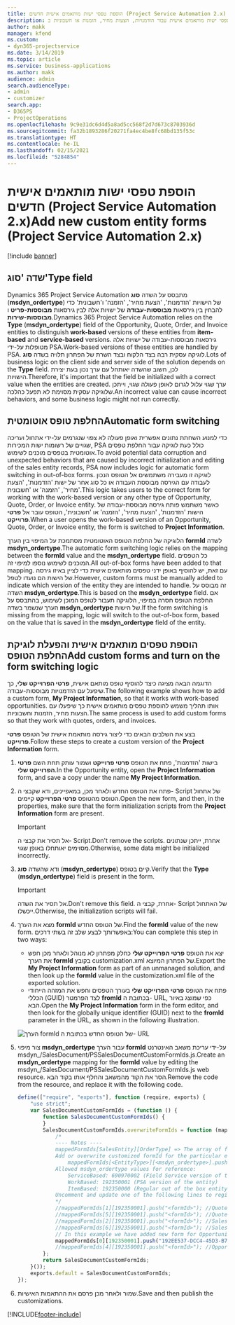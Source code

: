 ```yaml
---
title: הוספת טפסי ישות מותאמים אישית חדשים (Project Service Automation 2.x)
description: נושא זה מספק מידע אודות אופן הוספת טפסי ישות מותאמים אישית עבור הזדמנויות, הצעות מחיר, הזמנות או חשבוניות ב- Dynamics 365 Project Service Automation 2.x.
author: makk
manager: kfend
ms.custom:
- dyn365-projectservice
ms.date: 3/14/2019
ms.topic: article
ms.service: business-applications
ms.author: makk
audience: admin
search.audienceType:
- admin
- customizer
search.app:
- D365PS
- ProjectOperations
ms.openlocfilehash: 9c9e31dc6d4d5a8ad5cc568f2d7d673c8703936d
ms.sourcegitcommit: fa32b1893286f20271fa4ec4be8fc68bd135f53c
ms.translationtype: HT
ms.contentlocale: he-IL
ms.lasthandoff: 02/15/2021
ms.locfileid: "5284854"
---
```

# <a name="add-new-custom-entity-forms-project-service-automation-2x"></a><span data-ttu-id="1a8ce-103">הוספת טפסי ישות מותאמים אישית חדשים (Project Service Automation 2.x)</span><span class="sxs-lookup"><span data-stu-id="1a8ce-103">Add new custom entity forms (Project Service Automation 2.x)</span></span>

[!include [banner](../../includes/psa-now-project-operations.md)]

## <a name="type-field"></a><span data-ttu-id="1a8ce-104">שדה 'סוג'</span><span class="sxs-lookup"><span data-stu-id="1a8ce-104">Type field</span></span> 

<span data-ttu-id="1a8ce-105">Dynamics 365 Project Service Automation מתבסס על השדה **סוג** (**msdyn\_ordertype**) של הישויות 'הזדמנות', 'הצעת מחיר', 'הזמנה' ו'חשבונית' כדי להבחין בין גירסאות **מבוססות-עבודה** של ישויות אלה לבין גירסאות **מבוססות-פריט** ו **מבוססות-שירות**.</span><span class="sxs-lookup"><span data-stu-id="1a8ce-105">Dynamics 365 Project Service Automation relies on the **Type** (**msdyn\_ordertype**) field of the Opportunity, Quote, Order, and Invoice entities to distinguish **work-based** versions of these entities from **item-based** and **service-based** versions.</span></span> <span data-ttu-id="1a8ce-106">גירסאות מבוססות-עבודה של ישויות אלה מטופלות על-ידי PSA.</span><span class="sxs-lookup"><span data-stu-id="1a8ce-106">Work-based versions of these entities are handled by PSA.</span></span> <span data-ttu-id="1a8ce-107">לוגיקה עסקית רבה בצד הלקוח ובצד השרת של הפתרון תלויה בשדה **סוג**.</span><span class="sxs-lookup"><span data-stu-id="1a8ce-107">Lots of business logic on the client side and server side of the solution depends on the **Type** field.</span></span> <span data-ttu-id="1a8ce-108">לכן, חשוב שהשדה יאותחל עם ערך נכון בעת יצירת הישויות.</span><span class="sxs-lookup"><span data-stu-id="1a8ce-108">Therefore, it's important that the field be initialized with a correct value when the entities are created.</span></span> <span data-ttu-id="1a8ce-109">ערך שגוי עלול לגרום לאופן פעולה שגוי, וייתכן שלוגיקה עסקית מסוימת לא תפעל כהלכה.</span><span class="sxs-lookup"><span data-stu-id="1a8ce-109">An incorrect value can cause incorrect behaviors, and some business logic might not run correctly.</span></span>

## <a name="automatic-form-switching"></a><span data-ttu-id="1a8ce-110">החלפת טופס אוטומטית</span><span class="sxs-lookup"><span data-stu-id="1a8ce-110">Automatic form switching</span></span>

<span data-ttu-id="1a8ce-111">כדי למנוע השחתת נתונים אפשרית ואופן פעולה לא צפוי שנגרמים על-ידי אתחול ועריכה שגויים של רשומות ישות המכירות, PSA כולל כעת לוגיקה עבור החלפת טפסים אוטומטית בטפסים מוכנים לשימוש.</span><span class="sxs-lookup"><span data-stu-id="1a8ce-111">To avoid potential data corruption and unexpected behaviors that are caused by incorrect initialization and editing of the sales entity records, PSA now includes logic for automatic form switching in out-of-box forms.</span></span> <span data-ttu-id="1a8ce-112">לוגיקה זו מעבירה משתמשים אל הטופס הנכון לעבודה עם הגירסה מבוססת העבודה או כל סוג אחר של ישות 'הזדמנות', 'הצעת מחיר', 'הזמנה' או 'חשבונית'.</span><span class="sxs-lookup"><span data-stu-id="1a8ce-112">This logic takes users to the correct form for working with the work-based version or any other type of Opportunity, Quote, Order, or Invoice entity.</span></span> <span data-ttu-id="1a8ce-113">כאשר משתמש פותח גירסה מבוססת-עבודה של הישות 'הזדמנות', 'הצעת מחיר', 'הזמנה' או 'חשבונית', הטופס עובר אל **פרטי פרוייקט**.</span><span class="sxs-lookup"><span data-stu-id="1a8ce-113">When a user opens the work-based version of an Opportunity, Quote, Order, or Invoice entity, the form is switched to **Project Information**.</span></span>

<span data-ttu-id="1a8ce-114">הלוגיקה של החלפת הטופס האוטומטית מסתמכת על המיפוי בין הערך **formId** לשדה **msdyn\_ordertype**.</span><span class="sxs-lookup"><span data-stu-id="1a8ce-114">The automatic form switching logic relies on the mapping between the **formId** value and the **msdyn\_ordertype** field.</span></span> <span data-ttu-id="1a8ce-115">כל הטפסים המוכנים לשימוש נוספו למיפוי זה.</span><span class="sxs-lookup"><span data-stu-id="1a8ce-115">All out-of-box forms have been added to that mapping.</span></span> <span data-ttu-id="1a8ce-116">עם זאת, יש להוסיף באופן ידני טפסים מותאמים אישית כדי לציין באיזו גירסה של הישות הם נועדו לטפל.</span><span class="sxs-lookup"><span data-stu-id="1a8ce-116">However, custom forms must be manually added to indicate which version of the entity they are intended to handle.</span></span> <span data-ttu-id="1a8ce-117">זה מבוסס על השדה **msdyn\_ordertype**.</span><span class="sxs-lookup"><span data-stu-id="1a8ce-117">This is based on the **msdyn\_ordertype** field.</span></span> <span data-ttu-id="1a8ce-118">אם החלפת הטופס חסרה במיפוי, הלוגיקה תעבור לטופס המוכן לשימוש, בהתבסס על הערך שנשמר בשדה **msdyn\_ordertype** של הישות.</span><span class="sxs-lookup"><span data-stu-id="1a8ce-118">If the form switching is missing from the mapping, logic will switch to the out-of-box form, based on the value that is saved in the **msdyn\_ordertype** field of the entity.</span></span>

## <a name="add-custom-forms-and-turn-on-the-form-switching-logic"></a><span data-ttu-id="1a8ce-119">הוספת טפסים מותאמים אישית והפעלת לוגיקת החלפת הטופס</span><span class="sxs-lookup"><span data-stu-id="1a8ce-119">Add custom forms and turn on the form switching logic</span></span>

<span data-ttu-id="1a8ce-120">הדוגמה הבאה מציגה כיצד להוסיף טופס מותאם אישית, **פרטי הפרוייקט שלי**, כך שיפעל עם הזדמנויות מבוססות-עבודה.</span><span class="sxs-lookup"><span data-stu-id="1a8ce-120">The following example shows how to add a custom form, **My Project Information**, so that it works with work-based opportunities.</span></span> <span data-ttu-id="1a8ce-121">אותו תהליך משמש להוספת טפסים מותאמים אישית כך שיפעלו עם הצעות מחיר, הזמנות וחשבוניות.</span><span class="sxs-lookup"><span data-stu-id="1a8ce-121">The same process is used to add custom forms so that they work with quotes, orders, and invoices.</span></span>

<span data-ttu-id="1a8ce-122">בצע את השלבים הבאים כדי ליצור גירסה מותאמת אישית של הטופס **פרטי פרוייקט**.</span><span class="sxs-lookup"><span data-stu-id="1a8ce-122">Follow these steps to create a custom version of the **Project Information** form.</span></span>

1. <span data-ttu-id="1a8ce-123">בישות 'הזדמנות', פתח את הטופס **פרטי פרוייקט** ושמור עותק תחת השם **פרטי הפרוייקט שלי**.</span><span class="sxs-lookup"><span data-stu-id="1a8ce-123">In the Opportunity entity, open the **Project Information** form, and save a copy under the name **My Project Information**.</span></span>
2. <span data-ttu-id="1a8ce-124">פתח את הטופס החדש ולאחר מכן, במאפיינים, ודא שקבצי ה- Script של אתחול הטופס מהטופס **פרטי הפרוייקט** קיימים.</span><span class="sxs-lookup"><span data-stu-id="1a8ce-124">Open the new form, and then, in the properties, make sure that the form initialization scripts from the **Project Information** form are present.</span></span> 

    > [!IMPORTANT]
    > <span data-ttu-id="1a8ce-125">אל תסיר את קבצי ה- Script.</span><span class="sxs-lookup"><span data-stu-id="1a8ce-125">Don't remove the scripts.</span></span> <span data-ttu-id="1a8ce-126">אחרת, ייתכן שנתונים מסוימים יאותחלו באופן שגוי.</span><span class="sxs-lookup"><span data-stu-id="1a8ce-126">Otherwise, some data might be initialized incorrectly.</span></span>

3. <span data-ttu-id="1a8ce-127">ודא שהשדה **סוג** (**msdyn\_ordertype**) קיים בטופס.</span><span class="sxs-lookup"><span data-stu-id="1a8ce-127">Verify that the **Type** (**msdyn\_ordertype**) field is present in the form.</span></span> 

    > [!IMPORTANT]
    > <span data-ttu-id="1a8ce-128">אל תסיר את השדה.</span><span class="sxs-lookup"><span data-stu-id="1a8ce-128">Don't remove this field.</span></span> <span data-ttu-id="1a8ce-129">אחרת, קבצי ה- Script של האתחול ייכשלו.</span><span class="sxs-lookup"><span data-stu-id="1a8ce-129">Otherwise, the initialization scripts will fail.</span></span>

4. <span data-ttu-id="1a8ce-130">מצא את הערך **formId** של הטופס החדש.</span><span class="sxs-lookup"><span data-stu-id="1a8ce-130">Find the **formId** value of the new form.</span></span> <span data-ttu-id="1a8ce-131">באפשרותך לבצע שלב זה בשתי דרכים:</span><span class="sxs-lookup"><span data-stu-id="1a8ce-131">You can complete this step in two ways:</span></span>

    - <span data-ttu-id="1a8ce-132">יצא את הטופס **פרטי הפרוייקט שלי** כחלק מפתרון לא מנוהל ולאחר מכן חפש את הערך **formId** בקובץ customization.xml של הפתרון המיוצא.</span><span class="sxs-lookup"><span data-stu-id="1a8ce-132">Export the **My Project Information** form as part of an unmanaged solution, and then look up the **formId** value in the customization.xml file of the exported solution.</span></span>
    - <span data-ttu-id="1a8ce-133">פתח את הטופס **פרטי הפרוייקט שלי** בעורך הטפסים וחפש את המזהה הייחודי הכללי (GUID) לצד הפרמטר **fromId** בכתובת ה- URL, כפי שמוצג באיור הבא.</span><span class="sxs-lookup"><span data-stu-id="1a8ce-133">Open the **My Project Information** form in the form editor, and then look for the globally unique identifier (GUID) next to the **fromId** parameter in the URL, as shown in the following illustration.</span></span>

    ![הערך formId של הטופס החדש בכתובת ה- URL](media/how-to-add-custom-forms-in-v2.0.png)

5. <span data-ttu-id="1a8ce-135">צור מיפוי **msdyn\_ordertype** עבור הערך **formId** על-ידי עריכת משאב האינטרנט msdyn\_/SalesDocument/PSSalesDocumentCustomFormIds.js.</span><span class="sxs-lookup"><span data-stu-id="1a8ce-135">Create an **msdyn\_ordertype** mapping for the **formId** value by editing the msdyn\_/SalesDocument/PSSalesDocumentCustomFormIds.js web resource.</span></span> <span data-ttu-id="1a8ce-136">הסר את הקוד מהמשאב והחלף אותו בקוד הבא.</span><span class="sxs-lookup"><span data-stu-id="1a8ce-136">Remove the code from the resource, and replace it with the following code.</span></span>

    ```javascript
    define(["require", "exports"], function (require, exports) {
        "use strict";
        var SalesDocumentCustomFormIds = (function () {
            function SalesDocumentCustomFormIds() {
            }
            SalesDocumentCustomFormIds.overwriteFormIds = function (mappedFormIds) {
                /*
                ---- Notes ----
                mappedFormIds[SalesEntity][OrderType] => The array of forms IDs that support particular entity and order type
                Add or overwrite customized formId for the particular entity and order type by calling:
                    mappedFormIds[<EntityType>][<msdyn_ordertype>].push("<formId>");
                Allowed msdyn_ordertype values for reference:
                    ServiceBased: 690970002 (Field Service version of the entity)
                    WorkBased: 192350001 (PSA version of the entity)
                    ItemBased: 192350000 (Regular out of the box entity)
                Uncomment and update one of the following lines to register custom PSA form for required entity:
                */      
                //mappedFormIds[1][192350001].push("<formId>"); //Quote
                //mappedFormIds[5][192350001].push("<formId>"); //Quote Line
                //mappedFormIds[2][192350001].push("<formId>"); //Sales Order
                //mappedFormIds[6][192350001].push("<formId>"); //Sales Order Line
                // In this example we have added new form for Opportunity
                mappedFormIds[0][192350001].push("192EE537-DCC4-45D3-B7AF-EA694B9113D2"); //Opportunity
                //mappedFormIds[4][192350001].push("<formId>"); //Opportunity Line
            };
            return SalesDocumentCustomFormIds;
        }());
        exports.default = SalesDocumentCustomFormIds;
    });
    ```

6. <span data-ttu-id="1a8ce-137">שמור ולאחר מכן פרסם את ההתאמות האישיות.</span><span class="sxs-lookup"><span data-stu-id="1a8ce-137">Save and then publish the customizations.</span></span>


[!INCLUDE[footer-include](../../includes/footer-banner.md)]